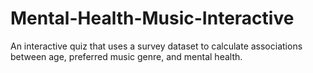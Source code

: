 # Mental-Health-Music-Interactive
An interactive quiz that uses a survey dataset to calculate associations between age, preferred music genre, and mental health. 
